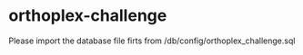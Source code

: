 # orthoplex-challenge

Please import the database file firts from /db/config/orthoplex_challenge.sql
